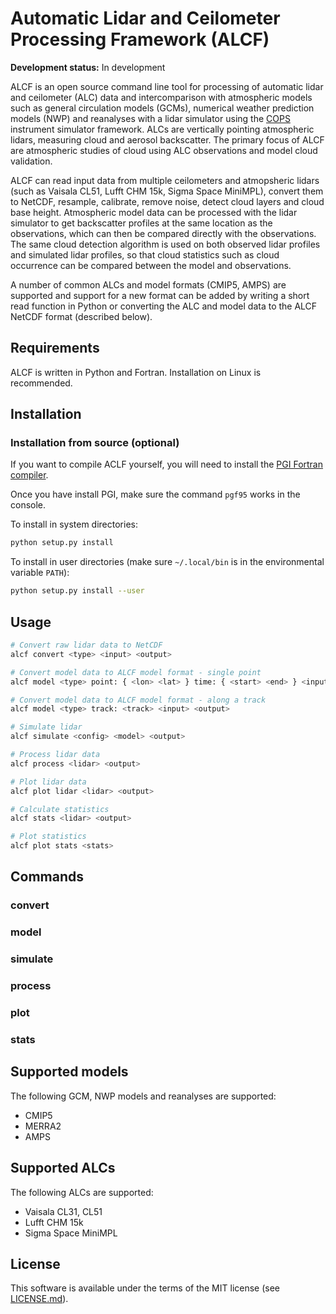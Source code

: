 Automatic Lidar and Ceilometer Processing Framework (ALCF)
==========================================================

**Development status:** In development

ALCF is an open source command line tool for processing of automatic
lidar and ceilometer (ALC) data and intercomparison with atmospheric models
such as general circulation models (GCMs), numerical weather prediction models
(NWP) and reanalyses with a lidar simulator using the [COPS](https://github.com/CFMIP/COSPv2.0)
instrument simulator framework. ALCs are vertically pointing atmospheric
lidars, measuring cloud and aerosol backscatter.
The primary focus of ALCF are atmospheric studies of cloud using ALC
observations and model cloud validation.

ALCF can read input data from multiple ceilometers and atmopsheric lidars
(such as Vaisala CL51, Lufft CHM 15k, Sigma Space MiniMPL), convert them
to NetCDF, resample, calibrate, remove noise, detect cloud layers and cloud
base height. Atmospheric model data can be processed with the lidar simulator
to get backscatter profiles at the same location as the observations,
which can then be compared directly with the observations. The same
cloud detection algorithm is used on both observed lidar profiles and simulated
lidar profiles, so that cloud statistics such as cloud occurrence can be
compared between the model and observations.

A number of common ALCs and model formats (CMIP5, AMPS) are supported and
support for a new format can be added by writing a short read function in
Python or converting the ALC and model data to the ALCF NetCDF format
(described below).

<!--
The scientific part of ALCF is documented in the following paper:

Kuma et al. (2019): Ground-based lidar simulator framework for comparing models
and observations
-->

Requirements
------------

ALCF is written in Python and Fortran. Installation on Linux is recommended.

Installation
------------

<!--
Installation with PIP (Linux):

```sh
pip install alcf
```
-->

### Installation from source (optional)

<!-- A pre-compiled binary package is provided via PIP. -->
If you want to compile
ACLF yourself, you will need to install the
[PGI Fortran compiler](https://www.pgroup.com/products/community.htm).

Once you have install PGI, make sure the command `pgf95` works in the console.

To install in system directories:

```sh
python setup.py install
```

To install in user directories (make sure `~/.local/bin` is in the environmental variable `PATH`):

```sh
python setup.py install --user
```

Usage
-----

```sh
# Convert raw lidar data to NetCDF
alcf convert <type> <input> <output>

# Convert model data to ALCF model format - single point
alcf model <type> point: { <lon> <lat> } time: { <start> <end> } <input> <output>

# Convert model data to ALCF model format - along a track
alcf model <type> track: <track> <input> <output>

# Simulate lidar
alcf simulate <config> <model> <output>

# Process lidar data
alcf process <lidar> <output>

# Plot lidar data
alcf plot lidar <lidar> <output>

# Calculate statistics
alcf stats <lidar> <output>

# Plot statistics
alcf plot stats <stats>
```

Commands
--------

### convert

### model

### simulate

### process

### plot

### stats

Supported models
----------------

The following GCM, NWP models and reanalyses are supported:

- CMIP5
- MERRA2
- AMPS

Supported ALCs
--------------

The following ALCs are supported:

- Vaisala CL31, CL51
- Lufft CHM 15k
- Sigma Space MiniMPL

License
-------

This software is available under the terms of the MIT license
(see [LICENSE.md](LICENSE.md)).
